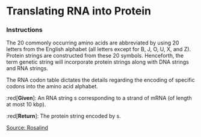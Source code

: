 # Translating RNA into Protein

### Instructions
The 20 commonly occurring amino acids are abbreviated by using 20 letters from the English alphabet (all letters except for B, J, O, U, X, and Z). Protein strings are constructed from these 20 symbols. Henceforth, the term genetic string will incorporate protein strings along with DNA strings and RNA strings.

The RNA codon table dictates the details regarding the encoding of specific codons into the amino acid alphabet.

:red[**Given**]: An RNA string s corresponding to a strand of mRNA (of length at most 10 kbp).

:red[**Return**]: The protein string encoded by s.

[Source: Rosalind](https://rosalind.info/problems/prot/)